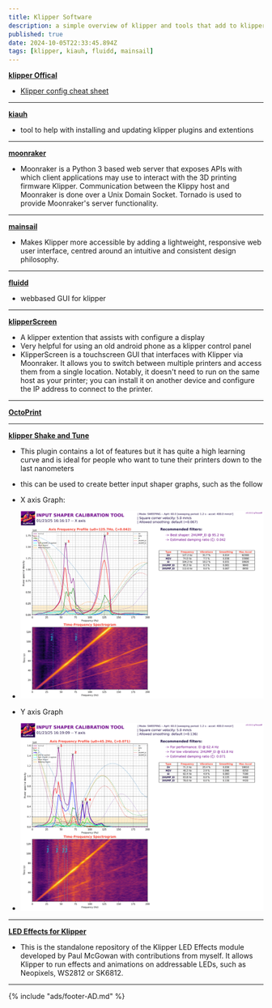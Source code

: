 ```yaml
---
title: Klipper Software
description: a simple overview of klipper and tools that add to klipper
published: true
date: 2024-10-05T22:33:45.894Z
tags: [klipper, kiauh, fluidd, mainsail]
---
```


**[klipper Offical](https://github.com/Klipper3d/klipper)**

- [Klipper config cheat sheet](./klipper-config-help.md)

---

**[kiauh](https://github.com/dw-0/kiauh)**

- tool to help with installing and updating klipper plugins and extentions

---

**[moonraker](https://github.com/Arksine/moonraker)**
- Moonraker is a Python 3 based web server that exposes APIs with which client applications may use to interact with the 3D printing firmware Klipper. Communication between the Klippy host and Moonraker is done over a Unix Domain Socket. Tornado is used to provide Moonraker's server functionality.

---

**[mainsail](https://github.com/mainsail-crew/mainsail)**
- Makes Klipper more accessible by adding a lightweight, responsive web user interface, centred around an intuitive and consistent design philosophy.

---

**[fluidd](https://github.com/fluidd-core/fluidd)**
- webbased GUI for klipper 

---

**[klipperScreen](https://github.com/KlipperScreen/KlipperScreen)**
- A klipper extention that assists with configure a display
- Very helpful for using an old android phone as a klipper control panel
- KlipperScreen is a touchscreen GUI that interfaces with Klipper via Moonraker. It allows you to switch between multiple printers and access them from a single location. Notably, it doesn't need to run on the same host as your printer; you can install it on another device and configure the IP address to connect to the printer.

---

**[OctoPrint](https://github.com/OctoPrint/OctoPrint)**

---


**[klipper Shake and Tune](https://github.com/Frix-x/klippain-shaketune)**
- This plugin contains a lot of features but it has quite a high learning curve and is ideal for people who want to tune their printers down to the last nanometers
- this can be used to create better input shaper graphs, such as the follow
- X axis Graph:
- ![voron-v0 shake and tune](./shakeAndtune/voron-v0.2-shakeandtune-X-min.png)

- Y axis Graph
- ![voron-v0 shake and tune](./shakeAndtune/voron-v0.2-shakeandtune-Y-min.png)

---

**[LED Effects for Klipper](https://github.com/julianschill/klipper-led_effect/tree/master)**
- This is the standalone repository of the Klipper LED Effects module developed by Paul McGowan with contributions from myself. It allows Klipper to run effects and animations on addressable LEDs, such as Neopixels, WS2812 or SK6812.

---

{% include "ads/footer-AD.md" %}

